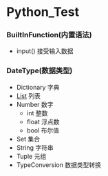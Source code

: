 # Python_Test

### BuiltInFunction(内置语法)
* input() 接受输入数据

### DateType(数据类型)
* Dictionary 字典
* [List](https://github.com/wangshiz/Python_Test/blob/master/DataType/List.py) 列表
* Number 数字
    * int 整数
    * float 浮点数
    * bool 布尔值
* Set 集合
* String 字符串
* Tuple 元组
* TypeConversion 数据类型转换

